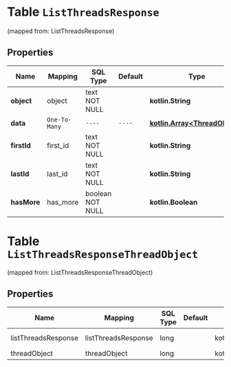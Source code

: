 
# Table `ListThreadsResponse`
(mapped from: ListThreadsResponse)

## Properties
Name | Mapping | SQL Type | Default | Type | Description | Notes
---- | ------- | -------- | ------- | ---- | ----------- | -----
**object** | object | text NOT NULL |  | **kotlin.String** |  | 
**data** | `One-To-Many` | `----` | `----`  | [**kotlin.Array&lt;ThreadObject&gt;**](ThreadObject.md) |  | 
**firstId** | first_id | text NOT NULL |  | **kotlin.String** |  | 
**lastId** | last_id | text NOT NULL |  | **kotlin.String** |  | 
**hasMore** | has_more | boolean NOT NULL |  | **kotlin.Boolean** |  | 



# **Table `ListThreadsResponseThreadObject`**
(mapped from: ListThreadsResponseThreadObject)

## Properties
Name | Mapping | SQL Type | Default | Type | Description | Notes
---- | ------- | -------- | ------- | ---- | ----------- | -----
listThreadsResponse | listThreadsResponse | long | | kotlin.Long | Primary Key | *one*
threadObject | threadObject | long | | kotlin.Long | Foreign Key | *many*






